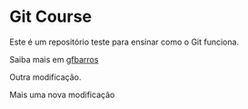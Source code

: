 # Git Course

Este é um repositório teste para ensinar como o Git funciona.

Saiba mais em [gfbarros](http://inf.ufrgs.br/~gfbarros)

Outra modificação.

Mais uma nova modificação